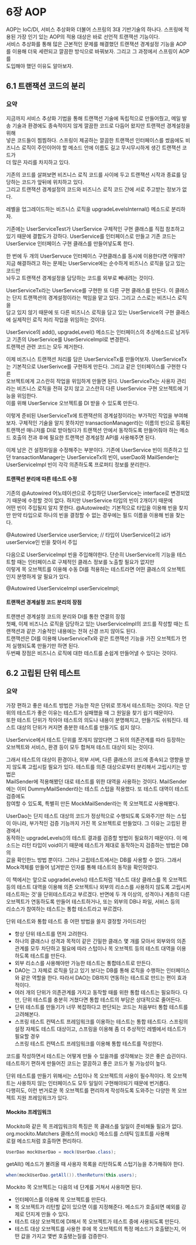 # 6장 AOP

AOP는 IoC/DI, 서비스 추상화와 더불어 스프링의 3대 기반기술의 하나다. 스프링에 적용된 가장 인기 있는 AOP의 적용 대상은 바로 선언적 트랜잭션 기능이다.  
서비스 추상화를 통해 많은 근본적인 문제를 해결했던 트랜잭션 경계설정 기능을 AOP를 이용해 더욱 세련되고 깔끔한 방식으로 바꿔보자. 그리고 그 과정에서 스프링이 AOP를  
도입해야 했던 이유도 알아보자.  

## 6.1 트랜잭션 코드의 분리

### 요약
지금까지 서비스 추상화 기법을 통해 트랜잭션 기술에 독립적으로 만들어줬고, 메일 발송 기술과 환경에도 종속적이지 않게 깔끔한 코드로 다듬어 왔지만 트랜잭션 경계설정을 위해  
넣은 코드들이 찜찜하다. 스프링이 제공하는 깔끔한 트랜잭션 인터페이스를 썼음에도 비즈니스 로직이 주인이어야 할 메소드 안에 이름도 길고 무시무시하게 생긴 트랜잭션 코드가  
더 많은 자리를 차지하고 있다.

기존의 코드를 살펴보면 비즈니스 로직 코드를 사이에 두고 트랜잭션 시작과 종료를 담당하는 코드가 앞뒤에 위치하고 있다.  
그리고 트랜잭션 경계설정의 코드와 비즈니스 로직 코드 간에 서로 주고받는 정보가 없다.  

레벨을 업그레이드하는 비즈니스 로직을 upgradeLevelsInternal() 메소드로 분리하자.  

기존에는 UserServiceTest가 UserService 구체적인 구현 클래스를 직접 참조하고 있기 때문에 결합도가 강하다. UserService를 인터페이스로 만들고 기존 코드는  
UserService 인터페이스 구현 클래스를 만들어넣도록 한다.  

한 번에 두 개의 UserServuce 인터페이스 구현클래스를 동시에 이용한다면 어떻까? 지금 해결하려고 하는 문제는 UserService에는 순수하게 비즈니스 로직을 담고 있는 코드만  
놔두고 트랜잭션 경계설정을 담당하는 코드를 외부로 빼내려는 것이다.  

UserServiceTx라는 UserService를 구현한 또 다른 구현 클래스를 만든다. 이 클래스는 단지 트랜잭션의 경계설정이라는 책임을 맡고 있다. 그리고 스스로는 비즈니스 로직을  
담고 있지 않기 때문에 또 다른 비즈니스 로직을 담고 있는 UserService의 구현 클래스에 실제적인 로직 처리 작업을 위임하는 것이다.  

UserService의 add(), upgradeLevel() 메소드는 인터페이스의 추상메소드로 남겨두고 기존의 UserService를 UserServiceImpl로 변경한다.  
트랜잭션 관련 코드는 모두 제거한다.  

이제 비즈니스 트랜잭션 처리를 담은 UserServiceTx를 만들어보자. UserServiceTx는 기본적으로 UserSerivce를 구현하게 만든다. 그리고 같은 인터페이스를 구현한 다른  
오브젝트에게 고스란히 작업을 위임하게 만들면 된다. UserServiceTx는 사용자 관리라는 비즈니스 로직을 전혀 갖지 않고 고스란히 다른 UserService 구현 오브젝트에 기능을 위임한다.  
이를 위해 UserService 오브젝트를 DI 받을 수 있도록 만든다.

이렇게 준비된 UserServiceTx에 트랜잭션의 경계설정이라는 부가적인 작업을 부여해보자. 구체적인 기술을 알지 못하지만 transactionManager라는 이름의 빈으로 등록된  
트랜잭션 매니저를 DI로 받아뒀다가 트랜잭션 안에서 동작하도록 만들어줘야 하는 메소드 호출의 전과 후에 필요한 트랜잭션 경계설정 API를 사용해주면 된다.  

이제 남은 건 설정파일을 수정해주는 부분이다. 기존에 UserService 빈이 의존하고 있던 transactionManager는 UserServiceTx의 빈이, userDao와 MailSender는  
UserServiceImpl 빈이 각각 의존하도록 프로퍼티 정보를 분리한다.  

#### 트랜잭션 분리에 따른 테스트 수정
기존의 @Autowired 어노테이션으로 주입하던 UserService는 interface로 변경되었기 때문에 수정할 것이 없다. 하지만 UserService 타입의 빈이 2개이기 때문에  
어떤 빈이 주입될지 알지 못한다. @Autowired는 기본적으로 타입을 이용해 빈을 찾지만 만약 타입으로 하나의 빈을 결정할 수 없는 경우에는 필드 이름을 이용해 빈을 찾는다.

@Autowired UserService userService; // 타입이 UserService이고 id가 userService인 빈을 찾아서 주입

다음으로 UserServiceImpl 빈을 주입해야한다. 단순히 UserService의 기능을 테스트할 때는 인터페이스로 구체적인 클래스 정보를 노출할 필요가 없지만  
이렇게 목 오브젝트를 이용해 수동 DI를 적용하는 테스트라면 어떤 클래스의 오브젝트인지 분명하게 알 필요가 있다.

@Autowired UserServiceImpl userServiceImpl;

#### 트랜잭션 경계설정 코드 분리의 장점
트랜잰션 경계설정 코드의 분리와 DI를 통한 연결의 장점  
첫째, 이제 비즈니스 로직을 담당하고 있는 UserServiceImpl의 코드를 작성할 때는 트랜잭션과 같은 기술적인 내용에는 전혀 신경 쓰지 않아도 된다.  
트랜잭션은 DI를 이용해 UserServiceTx와 같은 트랜잭션 기능을 가진 오브젝트가 먼저 실행되도록 만들기만 하면 된다.  
두번째 장점은 비즈니스 로직에 대한 테스트를 손쉽게 만들어낼 수 있다는 것이다.  


## 6.2 고립된 단위 테스트 

### 요약 
가장 편하고 좋은 테스트 방법은 가능한 작은 단위로 쪼개서 테스트하는 것이다. 작은 단위의 테스트가 좋은 이유는 테스트가 실패했을 때 그 원일을 찾기 쉽기 때문이다.  
또한 테스트 단위가 작아야 테스트의 의도나 내용이 분명해지고, 만들기도 쉬워진다. 테스트 대상의 단위가 커지면 충분한 테스트를 만들기도 쉽지 않다.  

UserService에서 테스트 단위를 쪼개지 않았다면 그 뒤의 의존관계를 따라 등장하는 오브젝트와 서비스, 환경 등이 모두 합쳐져 테스트 대상이 되는 것이다.  

그래서 테스트의 대상이 환경이나, 외부 서버, 다른 클래스의 코드에 종속되고 영향을 받지 않도록 고립시킬 필요가 있다. 테스트를 의존 대상으로부터 분리해서 고립시키는 방법은  
MailSender에 적용해봤던 대로 테스트를 위한 대역을 사용하는 것이다. MailSender에는 이미 DummyMailSender라는 테스트 스텁을 적용했다. 또 테스트 대역이 테스트 검증에도  
참여할 수 있도록, 특별히 만든 MockMailSender라는 목 오브젝트로 사용해봤다.  

UserDao는 단지 테스트 대상의 코드가 정상적으로 수행되도록 도와주기만 하는 스텁이 아니라, 부가적인 검증 기능까지 가진 목 오브젝트로 만들었다. 그 이유는 고립된 환경에서  
동작하는 upgradeLevels()의 테스트 결과를 검증할 방법이 필요하기 때문이다. 이 메소드는 리턴 타입이 void이기 때문에 테스트가 제대로 동작하는지 검증하는 방법은 DB의  
값을 확인한느 방법 뿐이다. 그러나 고립테스트에서는 DB를 사용할 수 없다. 그래서 Mock객체를 만들어 넘겨받은 인자를 통해 테스트의 동작을 확인하였다.  

이 책에서는 앞으로 upgradeLevels() 테스트처럼 '테스트 대상 클래스를 목 오브젝트 등의 테스트 대역을 이용해 의존 오브젝트나 외부의 리소스를 사용하지 않도록 고립시켜  
테스트하는 것'을 단위테스트라고 부르겠다. 반면에 두 개 이상의, 성격이나 계층의 다른 오브젝트가 연동하도록 만들어 테스트하거나, 또는 외부의 DB나 파일, 서비스 등의  
리소스가 참여하는 테스트는 통합 테스트라고 부르겠다.

단위 테스트와 통합 테스트 중 어떤 방법을 쓸지 결정할 가이드라인  
- 항상 단위 테스트를 먼저 고려한다. 
- 하나의 클래스나 성격과 목적이 같은 긴밀한 클래스 몇 개를 모아서 외부와의 의존관계를 모두 차단하고 필요에 따라 스텁이나 목 오브젝트 등의 테스트 대역을 이용하도록 테스트를 만든다. 
- 외부 리소스를 사용해야만 가능한 테스트는 통합테스트로 만든다.
- DAO는 그 자체로 로직을 담고 있기 보다는 DB를 통해 로직을 수행하는 인터페이스와 같은 역할을 한다. 따라서 DAO는 DB까지 연동하는 테스트로 만드는 편이 효과적이다. 
- 여러 개의 단위가 의존관계를 가지고 동작할 때를 위한 통합 테스트는 필요하다. 다만, 단위 테스트를 충분히 거쳤다면 통합 테스트의 부담은 상대적으로 줄어든다.
- 단위 테스트를 만들기가 너무 복잡하다고 판단되는 코드는 처음부터 통합 테스트를 고려해본다.
- 스프링 테스트 컨텍스트 프레임워크를 이용하는 테스트는 통합 테스트다. 스프링의 설정 자체도 테스트 대상이고, 스프링을 이용해 좀 더 추상적인 레벨에서 테스트가 필요할 경우  
스프링 테스트 컨텍스트 프레임워크를 이용해 통합 테스트를 작성한다.  
  
코드를 작성하면서 테스트는 어떻게 만들 수 있을까를 생각해보는 것은 좋은 습괸이다. 테스트하기 편하게 만들어진 코드는 깔끔하고 좋은 코드가 될 가능성이 높다.  

단위 테스트를 만들기 위해서는 스텁이나 목 오브젝트의 사용이 필수적이다. 목 오브젝트는 사용하지 않는 인터페이스도 모두 일일이 구현해야되기 때문에 번거롭다.  
다행히도, 이런 번거로운 목 오브젝트를 편리하게 작성하도록 도와주는 다양한 목 오브젝트 지원 프레임워크가 있다.  

#### Mockito 프레임워크
Mockito와 같은 목 프레임워크의 특징은 목 클래스를 일일이 준비해둘 필요가 없다. org.mockito.Matchers 클래스의 mock() 메소드를 스태틱 임포트를 사용해  
로컬 메소드처럼 호출하면 편리하다.

```java
UserDao mockUserDao = mock(UserDao.class);
```

getAll() 메소드가 불려올 때 사용자 목록을 리턴하도록 스텁기능을 추가해줘야 한다.

```java
when(mockUserDao.getAll()).thenReturn(this.users);
```

Mockito 목 오브젝트는 다음의 네 단계를 거쳐서 사용하면 된다.  
- 인터페이스를 이용해 목 오브젝트를 만든다.
- 목 오브젝트가 리턴할 값이 있으면 이를 지정해준다. 메소드가 호출되면 예외를 강제로 던지게 만들 수 있다. 
- 테스트 대상 오브젝트에 DI해서 목 오브젝트가 테스트 중에 사용되도록 만든다. 
- 테스트 대상 오브젝트를 사용한 후에 목 오브젝트의 특정 메소드가 호출됐는지, 어떤 값을 가지고 몇번 호출됐는질를 검증한다. 







